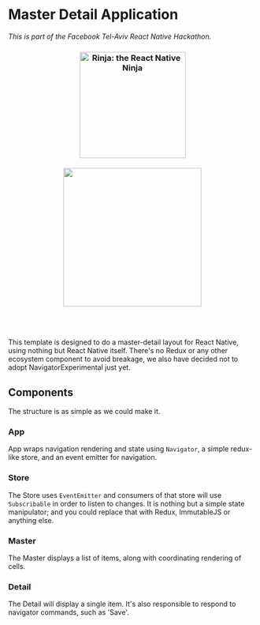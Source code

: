 # Master Detail Application

_This is part of the Facebook Tel-Aviv React Native Hackathon._

<h3 align="center">
  <img src="media/rinja.png" alt="Rinja: the React Native Ninja" width="215px"/>
  <br/>
  <br/>
  <img src="media/master-detail" alt="" width="280px"/>
</h3>
<br/>
<br/>

This template is designed to do a master-detail layout for React Native, using nothing but
React Native itself. There's no Redux or any other ecosystem component to avoid breakage,
we also have decided not to adopt NavigatorExperimental just yet.

## Components

The structure is as simple as we could make it.

### App

App wraps navigation rendering and state using `Navigator`, a simple redux-like
store, and an event emitter for navigation.

### Store

The Store uses `EventEmitter` and consumers of that store will use `Subscribable` in order
to listen to changes. It is nothing but a simple state manipulator; and you could replace
that with Redux, ImmutableJS or anything else.

### Master

The Master displays a list of items, along with coordinating rendering of cells.

### Detail

The Detail will display a single item. It's also responsible to respond to navigator commands,
such as 'Save'.








